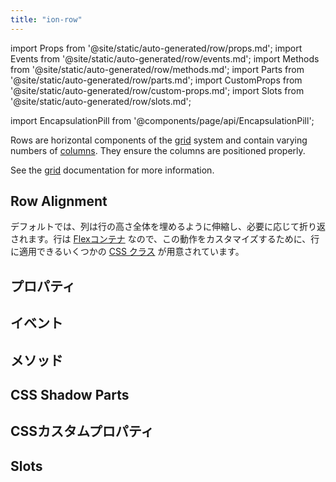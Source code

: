 ```yaml
---
title: "ion-row"
---
```

import Props from '@site/static/auto-generated/row/props.md';
import Events from '@site/static/auto-generated/row/events.md';
import Methods from '@site/static/auto-generated/row/methods.md';
import Parts from '@site/static/auto-generated/row/parts.md';
import CustomProps from '@site/static/auto-generated/row/custom-props.md';
import Slots from '@site/static/auto-generated/row/slots.md';

<head>
  <title>ion-row: Horizontal Row Components and Alignment | Ionic API Docs</title>
  <meta name="description" content="Rowsはグリッドシステムの水平方向のコンポーネントで、さまざまな数のカラムを含んでいます。行の配置や使用方法については、ion-row API Docs を参照してください。" />
</head>

import EncapsulationPill from '@components/page/api/EncapsulationPill';

<EncapsulationPill type="shadow" />

Rows are horizontal components of the [grid](./grid) system and contain varying numbers of
[columns](./col). They ensure the columns are positioned properly.

See the [grid](./grid) documentation for more information.


## Row Alignment

デフォルトでは、列は行の高さ全体を埋めるように伸縮し、必要に応じて折り返されます。行は [Flexコンテナ](https://developer.mozilla.org/en-US/docs/Glossary/Flex_Container) なので、この動作をカスタマイズするために、行に適用できるいくつかの [CSS クラス](/docs/layout/css-utilities#flex-container-properties) が用意されています。




## プロパティ
<Props />

## イベント
<Events />

## メソッド
<Methods />

## CSS Shadow Parts
<Parts />

## CSSカスタムプロパティ
<CustomProps />

## Slots
<Slots />
